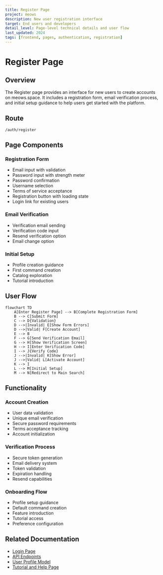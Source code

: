 ```yaml
---
title: Register Page
project: meows
description: New user registration interface
target: End users and developers
detail_level: Page-level technical details and user flow
last_updated: 2024
tags: [frontend, pages, authentication, registration]
---
```


# Register Page

## Overview

The Register page provides an interface for new users to create accounts on meows.space. It includes a registration form, email verification process, and initial setup guidance to help users get started with the platform.

## Route

```
/auth/register
```

## Page Components

### Registration Form

- Email input with validation
- Password input with strength meter
- Password confirmation
- Username selection
- Terms of service acceptance
- Registration button with loading state
- Login link for existing users

### Email Verification

- Verification email sending
- Verification code input
- Resend verification option
- Email change option

### Initial Setup

- Profile creation guidance
- First command creation
- Catalog exploration
- Tutorial introduction

## User Flow

```mermaid
flowchart TD
    A[Enter Register Page] --> B[Complete Registration Form]
    B --> C[Submit Form]
    C --> D{Validation}
    D -->|Invalid| E[Show Form Errors]
    D -->|Valid| F[Create Account]
    E --> B
    F --> G[Send Verification Email]
    G --> H[Show Verification Screen]
    H --> I[Enter Verification Code]
    I --> J{Verify Code}
    J -->|Invalid| K[Show Error]
    J -->|Valid| L[Activate Account]
    K --> I
    L --> M[Initial Setup]
    M --> N[Redirect to Main Search]
```

## Functionality

### Account Creation

- User data validation
- Unique email verification
- Secure password requirements
- Terms acceptance tracking
- Account initialization

### Verification Process

- Secure token generation
- Email delivery system
- Token validation
- Expiration handling
- Resend capabilities

### Onboarding Flow

- Profile setup guidance
- Default command creation
- Feature introduction
- Tutorial access
- Preference configuration

## Related Documentation

- [Login Page](login.md)
- [API Endpoints](../technical/endpoints.md)
- [User Profile Model](../models/user-profile.md)
- [Tutorial and Help Page](help.md)
